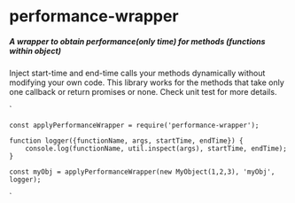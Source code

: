 # performance-wrapper

##### A wrapper to obtain performance(only time) for methods (functions within object)


Inject start-time and end-time calls your methods dynamically without modifying your own code. This library works for the methods that take only one callback or return promises or none. Check unit test for more details.

`


    const applyPerformanceWrapper = require('performance-wrapper');

    function logger({functionName, args, startTime, endTime}) {
        console.log(functionName, util.inspect(args), startTime, endTime);
    }

    const myObj = applyPerformanceWrapper(new MyObject(1,2,3), 'myObj', logger);




`
